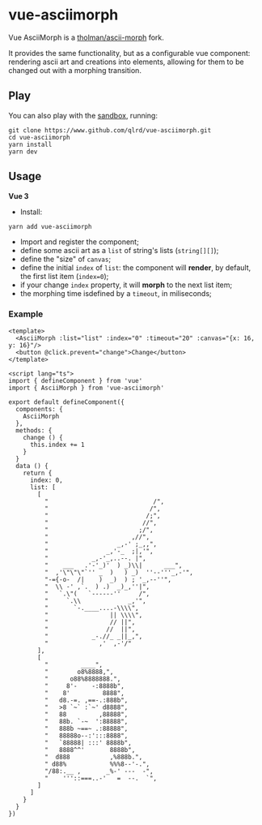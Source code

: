 # vue-asciimorph

Vue AsciiMorph is a [tholman/ascii-morph](https://github.com/tholman/ascii-morph) fork. 

It provides the same functionality, but as a configurable vue component: rendering ascii art and creations into elements, allowing for them to be changed out with a morphing transition.

## Play

You can also play with the [sandbox](/sandbox/App.vue), running:

```
git clone https://www.github.com/qlrd/vue-asciimorph.git
cd vue-asciimorph
yarn install
yarn dev
```

## Usage

**Vue 3**

- Install:

```
yarn add vue-asciimorph
```

- Import and register the component;
- define some ascii art as a `list` of string's lists (`string[][]`);
- define the "size" of `canvas`; 
- define the initial `index` of `list`: the component will **render**, by default, the first list item (`index=0`);
- if your change `index` property, it will **morph** to the next list item;
- the morphing time isdefined by a `timeout`, in miliseconds;

### Example

```vue
<template>
  <AsciiMorph :list="list" :index="0" :timeout="20" :canvas="{x: 16, y: 16}"/>
  <button @click.prevent="change">Change</button>
</template>

<script lang="ts">
import { defineComponent } from 'vue'
import { AsciiMorph } from 'vue-asciimorph'

export default defineComponent({
  components: {
    AsciiMorph
  },
  methods: {
    change () {
      this.index += 1
    }
  }
  data () {
    return {
      index: 0,
      list: [
        [
          "                             /",
          "                            /",
          "                           /;",
          "                          //",
          "                         ;/",
          "                       ,//",
          "                   _,-' ;_,,",
          "                _,'-_  ;|,'",
          "            _,-'_,..--. |",
          "    ___   .'-'_)'  ) _)\\|      ___",
          "  ,'\"\"\"`'' _  )   ) _)  ''--'''_,-'",
          "-={-o-  /|    )  _)  ) ; '_,--''",
          "  \\ -' ,`.  ) .)  _)_,''|",
          "   `.\"(   `------''     /",
          "     `.\\             _,'",
          "       `-.____....-\\\\",
          "                 || \\\\",
          "                 // ||",
          "                //  ||",
          "            _-.//_ _||_,",
          "              ,'  ,-'/"
        ],
        [
          "         ____",
          "        o8%8888,",
          "      o88%8888888.",
          "     8'-    -:8888b",
          "    8'         8888",
          "   d8.-=. ,==-.:888b",
          "   >8 `~` :`~' d8888",
          "   88         ,88888",
          "   88b. `-~  ':88888",
          "   888b ~==~ .:88888",
          "   88888o--:':::8888",
          "   `88888| :::' 8888b",
          "   8888^^'       8888b",
          "  d888           ,%888b.",
          " d88%            %%%8--'-.",
          "/88:.__ ,       _%-' ---  -",
          "    '''::===..-'   =  --.  `",
        ]
      ]
    }
  }
})
```

